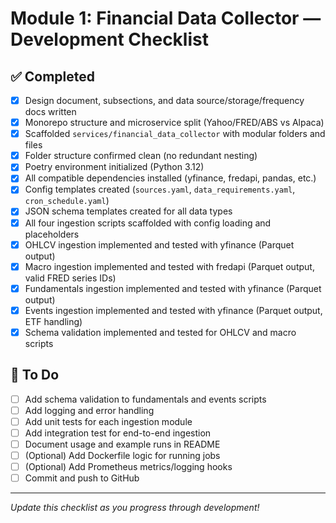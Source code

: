 # Module 1: Financial Data Collector — Development Checklist

## ✅ Completed
- [x] Design document, subsections, and data source/storage/frequency docs written
- [x] Monorepo structure and microservice split (Yahoo/FRED/ABS vs Alpaca)
- [x] Scaffolded `services/financial_data_collector` with modular folders and files
- [x] Folder structure confirmed clean (no redundant nesting)
- [x] Poetry environment initialized (Python 3.12)
- [x] All compatible dependencies installed (yfinance, fredapi, pandas, etc.)
- [x] Config templates created (`sources.yaml`, `data_requirements.yaml`, `cron_schedule.yaml`)
- [x] JSON schema templates created for all data types
- [x] All four ingestion scripts scaffolded with config loading and placeholders
- [x] OHLCV ingestion implemented and tested with yfinance (Parquet output)
- [x] Macro ingestion implemented and tested with fredapi (Parquet output, valid FRED series IDs)
- [x] Fundamentals ingestion implemented and tested with yfinance (Parquet output)
- [x] Events ingestion implemented and tested with yfinance (Parquet output, ETF handling)
- [x] Schema validation implemented and tested for OHLCV and macro scripts

## 🚧 To Do
- [ ] Add schema validation to fundamentals and events scripts
- [ ] Add logging and error handling
- [ ] Add unit tests for each ingestion module
- [ ] Add integration test for end-to-end ingestion
- [ ] Document usage and example runs in README
- [ ] (Optional) Add Dockerfile logic for running jobs
- [ ] (Optional) Add Prometheus metrics/logging hooks
- [ ] Commit and push to GitHub

---

*Update this checklist as you progress through development!* 